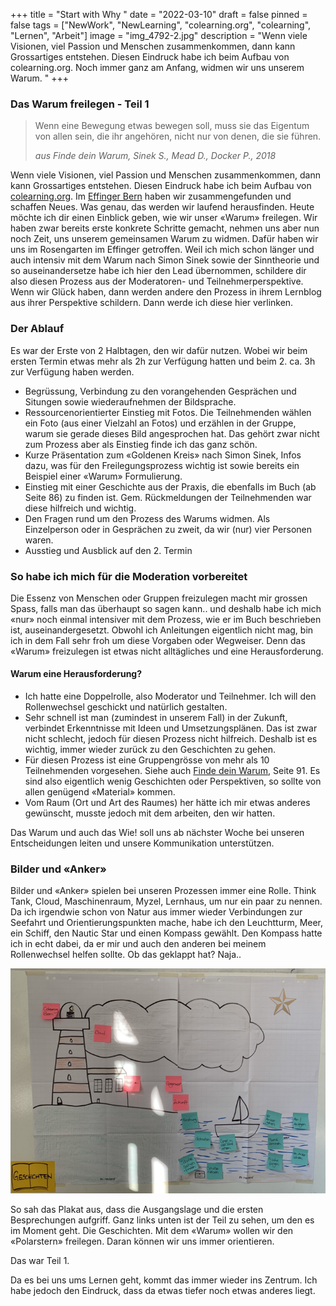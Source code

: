 +++
title = "Start with Why "
date = "2022-03-10"
draft = false
pinned = false
tags = ["NewWork", "NewLearning", "colearning.org", "colearning", "Lernen", "Arbeit"]
image = "img_4792-2.jpg"
description = "Wenn viele Visionen, viel Passion und Menschen zusammenkommen, dann kann Grossartiges entstehen. Diesen Eindruck habe ich beim Aufbau von colearning.org. Noch immer ganz am Anfang, widmen wir uns unserem Warum. "
+++
### Das Warum freilegen - Teil 1

> Wenn eine Bewegung etwas bewegen soll, muss sie das Eigentum von allen sein, die ihr angehören, nicht nur von denen, die sie führen. 
>
> *aus Finde dein Warum, Sinek S., Mead D., Docker P., 2018*

Wenn viele Visionen, viel Passion und Menschen zusammenkommen, dann kann Grossartiges entstehen. Diesen Eindruck habe ich beim Aufbau von[ colearning.org](https://www.colearning.org). Im [Effinger Bern](https://www.effinger.ch) haben wir zusammengefunden und schaffen Neues. Was genau, das werden wir laufend herausfinden. Heute möchte ich dir einen Einblick geben, wie wir unser «Warum» freilegen. Wir haben zwar bereits erste konkrete Schritte gemacht, nehmen uns aber nun noch Zeit, uns unserem gemeinsamen Warum zu widmen. Dafür haben wir uns im Rosengarten im Effinger getroffen. Weil ich mich schon länger und auch intensiv mit dem Warum nach Simon Sinek sowie der Sinntheorie und so auseinandersetze habe ich hier den Lead übernommen, schildere dir also diesen Prozess aus der Moderatoren- und Teilnehmerperspektive. Wenn wir Glück haben, dann werden andere den Prozess in ihrem Lernblog aus ihrer Perspektive schildern. Dann werde ich diese hier verlinken. 

### Der Ablauf

Es war der Erste von 2 Halbtagen, den wir dafür nutzen. Wobei wir beim ersten Termin etwas mehr als 2h zur Verfügung hatten und beim 2. ca. 3h zur Verfügung haben werden. 

* Begrüssung, Verbindung zu den vorangehenden Gesprächen und Situngen sowie wiederaufnehmen der Bildsprache. 
* Ressourcenorientierter Einstieg mit Fotos. Die Teilnehmenden wählen ein Foto (aus einer Vielzahl an Fotos) und erzählen in der Gruppe, warum sie gerade dieses Bild angesprochen hat. Das gehört zwar nicht zum Prozess aber als Einstieg finde ich das ganz schön. 
* Kurze Präsentation zum «Goldenen Kreis» nach Simon Sinek, Infos dazu, was für den Freilegungsprozess wichtig ist sowie bereits ein Beispiel einer «Warum» Formulierung. 
* Einstieg mit einer Geschichte aus der Praxis, die ebenfalls im Buch (ab Seite 86) zu finden ist. Gem. Rückmeldungen der Teilnehmenden war diese hilfreich und wichtig. 
* Den Fragen rund um den Prozess des Warums widmen. Als Einzelperson oder in Gesprächen zu zweit, da wir (nur) vier Personen waren. 
* Ausstieg und Ausblick auf den 2. Termin

### So habe ich mich für die Moderation vorbereitet

Die Essenz von Menschen oder Gruppen freizulegen macht mir grossen Spass, falls man das überhaupt so sagen kann.. und deshalb habe ich mich «nur» noch einmal intensiver mit dem Prozess, wie er im Buch beschrieben ist, auseinandergesetzt. Obwohl ich Anleitungen eigentlich nicht mag, bin ich in dem Fall sehr froh um diese Vorgaben oder Wegweiser. Denn das «Warum» freizulegen ist etwas nicht alltägliches und eine Herausforderung. 

#### Warum eine Herausforderung?

* Ich hatte eine Doppelrolle, also Moderator und Teilnehmer. Ich will den Rollenwechsel geschickt und natürlich gestalten.
* Sehr schnell ist man (zumindest in unserem Fall) in der Zukunft, verbindet Erkenntnisse mit Ideen und Umsetzungsplänen. Das ist zwar nicht schlecht, jedoch für diesen Prozess nicht hilfreich. Deshalb ist es wichtig, immer wieder zurück zu den Geschichten zu gehen. 
* Für diesen Prozess ist eine Gruppengrösse von mehr als 10 Teilnehmenden vorgesehen. Siehe auch [Finde dein Warum](https://www.exlibris.ch/de/buecher-buch/deutschsprachige-buecher/simon-sinek/finde-dein-warum/id/9783868816747?gclid=CjwKCAiA4KaRBhBdEiwAZi1zziwl7_4VXoZk8ZZj5LRDKM4Exuv_XfqdAL53a16oY66FSOn3O-2czxoCJAUQAvD_BwE&gclsrc=aw.ds), Seite 91. Es sind also eigentlich wenig Geschichten oder Perspektiven, so sollte von allen genügend «Material» kommen. 
* Vom Raum (Ort und Art des Raumes) her hätte ich mir etwas anderes gewünscht, musste jedoch mit dem arbeiten, den wir hatten. 

Das Warum und auch das Wie! soll uns ab nächster Woche bei unseren Entscheidungen leiten und unsere Kommunikation unterstützen. 

### Bilder und «Anker»

Bilder und «Anker» spielen bei unseren Prozessen immer eine Rolle. Think Tank, Cloud, Maschinenraum, Myzel, Lernhaus, um nur ein paar zu nennen. Da ich irgendwie schon von Natur aus immer wieder Verbindungen zur Seefahrt und Orientierungspunkten mache, habe ich den Leuchtturm, Meer, ein Schiff, den Nautic Star und einen Kompass gewählt. Den Kompass hatte ich in echt dabei, da er mir und auch den anderen bei meinem Rollenwechsel helfen sollte. Ob das geklappt hat? Naja.. 

![](img_4792-2.jpg)

So sah das Plakat aus, dass die Ausgangslage und die ersten Besprechungen aufgriff. Ganz links unten ist der Teil zu sehen, um den es im Moment geht. Die Geschichten. Mit dem «Warum» wollen wir den «Polarstern» freilegen. Daran können wir uns immer orientieren. 

Das war Teil 1.

Da es bei uns ums Lernen geht, kommt das immer wieder ins Zentrum. Ich habe jedoch den Eindruck, dass da etwas tiefer noch etwas anderes liegt.